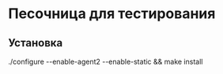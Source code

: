 # Песочница для тестирования
## Установка
./configure --enable-agent2 --enable-static && make install
